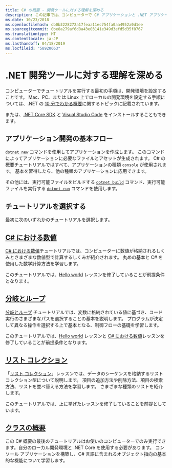 ```yaml
---
title: C# の概要 - 開発ツールに対する理解を深める
description: この記事では、コンピューターで C# アプリケーションと .NET アプリケーションを開発するためのツールの基礎を提供します。
ms.date: 10/23/2018
ms.openlocfilehash: db0b3228272a17feaa11ec754fa0aa4952a0d1ee
ms.sourcegitcommit: 0be8a279af6d8a43e03141e349d3efd5d35f8767
ms.translationtype: HT
ms.contentlocale: ja-JP
ms.lasthandoff: 04/18/2019
ms.locfileid: "58920663"
---
```

# <a name="become-familiar-with-the-net-development-tools"></a>.NET 開発ツールに対する理解を深める

コンピューターでチュートリアルを実行する最初の手順は、開発環境を設定することです。
Mac、PC、または Linux 上でローカルの開発環境を設定する手順については、.NET の [10 分でわかる概要](https://www.microsoft.com/net/core)に関するトピックに記載されています。

または、[.NET Core SDK](https://www.microsoft.com/net/download) と [Visual Studio Code](https://code.visualstudio.com/) をインストールすることもできます。

## <a name="basic-application-development-flow"></a>アプリケーション開発の基本フロー

[`dotnet new`](../../../core/tools/dotnet-new.md) コマンドを使用してアプリケーションを作成します。 このコマンドによってアプリケーションに必要なファイルとアセットが生成されます。 C# の概要チュートリアルではすべて、アプリケーションの種類 `console` が使用されます。 基本を習得したら、他の種類のアプリケーションに応用できます。

その他には、実行可能ファイルをビルドする [`dotnet build`](../../../core/tools/dotnet-build.md) コマンド、実行可能ファイルを実行する [`dotnet run`](../../../core/tools/dotnet-run.md) コマンドを使用します。

## <a name="pick-your-tutorial"></a>チュートリアルを選択する

最初に次のいずれかのチュートリアルを選択します。

## <a name="numbers-in-cnumbers-in-csharp-localmd"></a>[C# における数値](numbers-in-csharp-local.md)

[C# における数値](numbers-in-csharp-local.md)チュートリアルでは、コンピューターに数値が格納されるしくみとさまざまな数値型で計算するしくみが紹介されます。 丸めの基本と C# を使用した数学計算方法を学習します。

このチュートリアルでは、[Hello world](hello-world.yml) レッスンを修了していることが前提条件となります。

## <a name="branches-and-loopsbranches-and-loops-localmd"></a>[分岐とループ](branches-and-loops-local.md)

[分岐とループ](branches-and-loops-local.md) チュートリアルでは、変数に格納されている値に基づき、コード実行のさまざまなパスを選択することの基本を説明します。 プログラムが決定して異なる操作を選択する上で基本となる、制御フローの基礎を学習します。

このチュートリアルでは、[Hello world](hello-world.yml) レッスンと [C# における数値](numbers-in-csharp-local.md)レッスンを修了していることが前提条件となります。

## <a name="list-collectionarrays-and-collectionsmd"></a>[リスト コレクション](arrays-and-collections.md)

「[リスト コレクション](arrays-and-collections.md)」レッスンでは、データのシーケンスを格納するリスト コレクション型について説明します。 項目の追加方法や削除方法、項目の検索方法、リストを並べ替える方法を学習します。 さまざまな種類のリストを紹介します。 

このチュートリアルでは、上に挙げたレッスンを修了していることを前提としています。

## <a name="introduction-to-classesintroduction-to-classesmd"></a>[クラスの概要](introduction-to-classes.md)

この C# 概要の最後のチュートリアルはお使いのコンピューターでのみ実行できます。自分のローカル開発環境と .NET Core を使用する必要があります。
コンソール アプリケーションを構築し、C# 言語に含まれるオブジェクト指向の基本的な機能について学習します。
